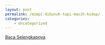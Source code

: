 ```yaml
---
layout: post
permalink: /mimpi-dibunuh-tapi-masih-hidup/
categories:
    - Uncategorized
---
```


[Baca Selengkapnya](/06)